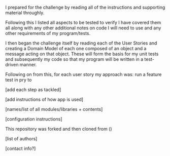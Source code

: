 I prepared for the challenge by reading all of the instructions and supporting material throughly.

Following this I listed all aspects to be tested to verify I have covered them all along with any other additional notes on code I will need to use and any other requirements of my program/tests.

I then began the challenge itself by reading each of the User Stories and creating a Domain Model of each one composed of an object and a message acting on that object. These will form the basis for my unit tests and subsequently my code so that my program will be written in a test-driven manner.

Following on from this, for each user story my approach was: run a feature test in pry to 

[add each step as tackled]

[add instructions of how app is used]

[names/list of all modules/libraries + contents]

[configuration instructions]

This repository was forked and then cloned from ()

[list of authors]

[contact info?]